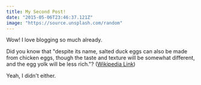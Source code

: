 ```yaml
---
title: My Second Post!
date: "2015-05-06T23:46:37.121Z"
image: "https://source.unsplash.com/random"
---
```


Wow! I love blogging so much already.

Did you know that "despite its name, salted duck eggs can also be made from
chicken eggs, though the taste and texture will be somewhat different, and the
egg yolk will be less rich."?
([Wikipedia Link](https://en.wikipedia.org/wiki/Salted_duck_egg))

Yeah, I didn't either.

